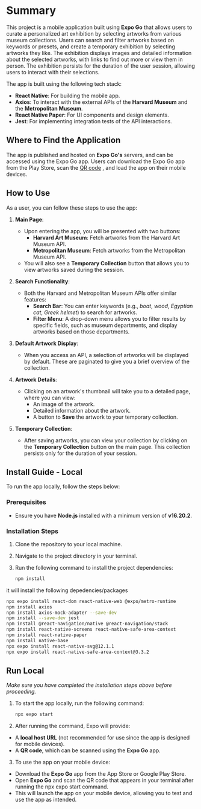 # **Summary**

This project is a mobile application built using **Expo Go** that allows users to curate a personalized art exhibition by selecting artworks from various museum collections. Users can search and filter artworks based on keywords or presets, and create a temporary exhibition by selecting artworks they like. The exhibition displays images and detailed information about the selected artworks, with links to find out more or view them in person. The exhibition persists for the duration of the user session, allowing users to interact with their selections.

The app is built using the following tech stack:

- **React Native**: For building the mobile app.
- **Axios**: To interact with the external APIs of the **Harvard Museum** and the **Metropolitan Museum**.
- **React Native Paper**: For UI components and design elements.
- **Jest**: For implementing integration tests of the API interactions.

## **Where to Find the Application**

The app is published and hosted on **Expo Go's** servers, and can be accessed using the Expo Go app. Users can download the Expo Go app from the Play Store, scan the [QR code](https://qr.expo.dev/eas-update?slug=exp&projectId=8a44ca08-0fb5-4e30-b62b-7b0dabf51567&groupId=7ae2dbb9-2d9d-4a91-9053-d9c9e081f64b&host=u.expo.dev)
, and load the app on their mobile devices.

## **How to Use**

As a user, you can follow these steps to use the app:

1. **Main Page**: 
   - Upon entering the app, you will be presented with two buttons:
     - **Harvard Art Museum**: Fetch artworks from the Harvard Art Museum API.
     - **Metropolitan Museum**: Fetch artworks from the Metropolitan Museum API.
   - You will also see a **Temporary Collection** button that allows you to view artworks saved during the session.

2. **Search Functionality**:
   - Both the Harvard and Metropolitan Museum APIs offer similar features:
     - **Search Bar**: You can enter keywords (e.g., _boat_, _wood_, _Egyptian cat_, _Greek helmet_) to search for artworks.
     - **Filter Menu**: A drop-down menu allows you to filter results by specific fields, such as museum departments, and display artworks based on those departments.

3. **Default Artwork Display**:
   - When you access an API, a selection of artworks will be displayed by default. These are paginated to give you a brief overview of the collection.

4. **Artwork Details**:
   - Clicking on an artwork's thumbnail will take you to a detailed page, where you can view:
     - An image of the artwork.
     - Detailed information about the artwork.
     - A button to **Save** the artwork to your temporary collection.

5. **Temporary Collection**:
   - After saving artworks, you can view your collection by clicking on the **Temporary Collection** button on the main page. This collection persists only for the duration of your session.



## **Install Guide - Local**

To run the app locally, follow the steps below:

### **Prerequisites**

- Ensure you have **Node.js** installed with a minimum version of **v16.20.2**.

### **Installation Steps**

1. Clone the repository to your local machine.
2. Navigate to the project directory in your terminal.

3. Run the following command to install the project dependencies:
   ```bash
   npm install
it will install the following depedencies/packages
```bash
npx expo install react-dom react-native-web @expo/metro-runtime
npm install axios
npm install axios-mock-adapter --save-dev
npm install --save-dev jest
npm install @react-navigation/native @react-navigation/stack
npm install react-native-screens react-native-safe-area-context
npm install react-native-paper
npm install native-base
npx expo install react-native-svg@12.1.1
npx expo install react-native-safe-area-context@3.3.2
```
## **Run Local**

*Make sure you have completed the installation steps above before proceeding.*

1. To start the app locally, run the following command:
   ```bash
   npx expo start

2. After running the command, Expo will provide:

- A **local host URL** (not recommended for use since the app is designed for mobile devices).
- A **QR code**, which can be scanned using the **Expo Go** app.

3. To use the app on your mobile device:

- Download the **Expo Go** app from the App Store or Google Play Store.
- Open **Expo Go** and scan the QR code that appears in your terminal after running the npx expo start command.
- This will launch the app on your mobile device, allowing you to test and use the app as intended.
